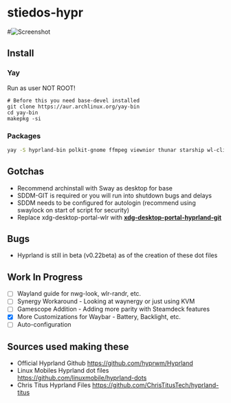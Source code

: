 # stiedos-hypr

#![Screenshot](https://github.com/onerealti/raw/stiedos-hypr/)

## Install

### Yay

Run as user NOT ROOT!

```
# Before this you need base-devel installed
git clone https://aur.archlinux.org/yay-bin
cd yay-bin
makepkg -si
```

### Packages

``` bash
yay -S hyprland-bin polkit-gnome ffmpeg viewnior thunar starship wl-clipboard swaybg grimblast-git ffmpegthumbnailer playerctl noise-suppression-for-voice thunar-archive-plugin kitty waybar-hyprland wlogout swaylock-effects sddm-git nwg-look-bin papirus-icon-theme dunst illum-git rofi-lbonn-wayland-git aritim-dark-gtk-git pulseaudio pulseaudio-bluetooth pamixer firefox-beta-bin brightnessctl android-tools
```

## Gotchas

- Recommend archinstall with Sway as desktop for base
- SDDM-GIT is required or you will run into shutdown bugs and delays
- SDDM needs to be configured for autologin (recommend using swaylock on start of script for security)
- Replace xdg-desktop-portal-wlr with **[xdg-desktop-portal-hyprland-git](https://wiki.hyprland.org/hyprland-wiki/pages/Useful-Utilities/Hyprland-desktop-portal/)**

## Bugs

- Hyprland is still in beta (v0.22beta) as of the creation of these dot files

## Work In Progress

- [ ] Wayland guide for nwg-look, wlr-randr, etc.
- [ ] Synergy Workaround - Looking at waynergy or just using KVM
- [ ] Gamescope Addition - Adding more parity with Steamdeck features
- [x] More Customizations for Waybar - Battery, Backlight, etc.
- [ ] Auto-configuration

## Sources used making these

- Official Hyprland Github <https://github.com/hyprwm/Hyprland>
- Linux Mobiles Hyprland dot files <https://github.com/linuxmobile/hyprland-dots>
- Chris Titus Hyprland Files <https://github.com/ChrisTitusTech/hyprland-titus>

